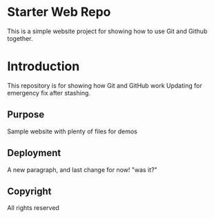 # Starter Web Repo

This is a simple website project for showing how to use Git and Github together.

# Introduction

This repository is for showing how Git and GitHub work
Updating for emergency fix after stashing.

## Purpose

Sample website with plenty of files for demos

## Deployment

A new paragraph, and last change for now!  "was it?"

## Copyright

All rights reserved